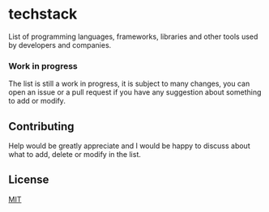 # techstack
List of programming languages, frameworks, libraries and other tools used by developers and companies.

### Work in progress
The list is still a work in progress, it is subject to many changes, you can open an issue or a pull request if you have any suggestion about something to add or modify.

## Contributing
Help would be greatly appreciate and I would be happy to discuss about what to add, delete or modify in the list. 

## License
[MIT](https://choosealicense.com/licenses/mit/)
